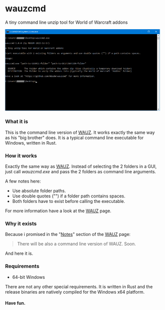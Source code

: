 # wauzcmd
A tiny command line unzip tool for World of Warcraft addons 

![WAUZ](screenshot.png)

### What it is

This is the command line version of [WAUZ](https://github.com/mbodm/wauz). It works exactly the same way as his "big brother" does. It is a typical command line executable for Windows, written in Rust.

### How it works

Exactly the same way as [WAUZ](https://github.com/mbodm/wauz). Instead of selecting the 2 folders in a GUI, just call _wauzcmd.exe_ and pass the 2 folders as command line arguments.

A few notes here:
- Use absolute folder paths.
- Use double quotes ("") if a folder path contains spaces.
- Both folders have to exist before calling the executable.

For more information have a look at the [WAUZ](https://github.com/mbodm/wauz) page.

### Why it exists

Because i promised in the "[Notes](https://github.com/mbodm/wauz#notes)" section of the [WAUZ](https://github.com/mbodm/wauz) page:

>There will be also a command line version of WAUZ. Soon.

And here it is.

### Requirements

- 64-bit Windows

There are not any other special requirements. It is written in Rust and the release binaries are natively compiled for the Windows x64 platform.

#### Have fun.
